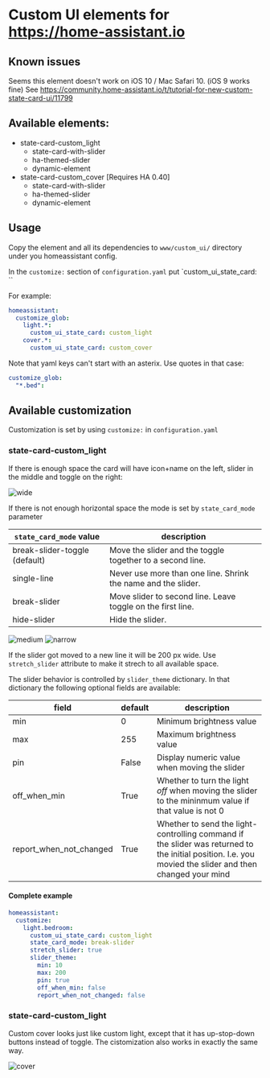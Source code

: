 # Custom UI elements for https://home-assistant.io

## Known issues
Seems this element doesn't work on iOS 10 / Mac Safari 10. (iOS 9 works fine)
See https://community.home-assistant.io/t/tutorial-for-new-custom-state-card-ui/11799

## Available elements:
  * state-card-custom_light
    * state-card-with-slider
    * ha-themed-slider
    * dynamic-element
  * state-card-custom_cover [Requires HA 0.40]
    * state-card-with-slider
    * ha-themed-slider
    * dynamic-element

## Usage
Copy the element and all its dependencies to `www/custom_ui/` directory under you homeassistant config.

In the `customize:` section of `configuration.yaml` put `custom_ui_state_card: <element-name>``

For example:
```yaml
homeassistant:
  customize_glob:
    light.*:
      custom_ui_state_card: custom_light
    cover.*:
      custom_ui_state_card: custom_cover
```

Note that yaml keys can't start with an asterix. Use quotes in that case:
```yaml
customize_glob:
  "*.bed":
```
## Available customization

Customization is set by using `customize:` in `configuration.yaml`

### state-card-custom_light

If there is enough space the card will have icon+name on the left, slider in the middle and toggle on the right:

![wide](https://cloud.githubusercontent.com/assets/5478779/23335593/e344048e-fbc0-11e6-81fd-85466a6b98b2.png)

If there is not enough horizontal space the mode is set by `state_card_mode` parameter

| `state_card_mode` value | description |
| --- | --- |
| break-slider-toggle (default) | Move the slider and the toggle together to a second line. | 
| single-line | Never use more than one line. Shrink the name and the slider. |
| break-slider | Move slider to second line. Leave toggle on the first line.|
| hide-slider | Hide the slider.|

![medium](https://cloud.githubusercontent.com/assets/5478779/23335594/e909eee2-fbc0-11e6-8429-8648b89d6d13.png) ![narrow](https://cloud.githubusercontent.com/assets/5478779/23335595/eceaa92a-fbc0-11e6-9dff-018585f60ff0.png)

If the slider got moved to a new line it will be 200 px wide.
Use `stretch_slider` attribute to make it strech to all available space.


The slider behavior is controlled by `slider_theme` dictionary. In that dictionary the following optional fields are available:

| field | default | description |
| --- | --- | --- |
| min | 0 | Minimum brightness value |
| max | 255 | Maximum brightness value |
| pin | False | Display numeric value when moving the slider |
| off_when_min | True | Whether to turn the light *off* when moving the slider to the mininmum value if that value is not 0 |
| report_when_not_changed | True | Whether to send the light-controlling command if the slider was returned to the initial position. I.e. you movied the slider and then changed your mind |

#### Complete example
```yaml
homeassistant:
  customize:
    light.bedroom:
      custom_ui_state_card: custom_light
      state_card_mode: break-slider
      stretch_slider: true
      slider_theme:
        min: 10
        max: 200
        pin: true
        off_when_min: false
        report_when_not_changed: false
```

### state-card-custom_light
Custom cover looks just like custom light, except that it has up-stop-down buttons instead of toggle. The cistomization also works in exactly the same way.

![cover](https://cloud.githubusercontent.com/assets/5478779/23921980/4eab7978-0909-11e7-8058-ad17a52d93c3.png)
